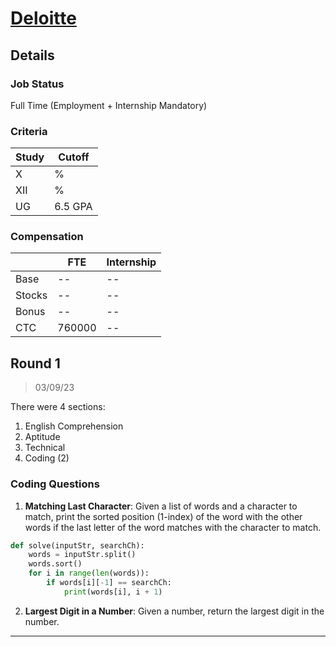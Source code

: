 # [Deloitte](https://www.deloitte.com/)

## Details

### Job Status

Full Time (Employment + Internship Mandatory)

### Criteria

|Study|Cutoff|
|-----|------|
|X|%|
|XII|%|
|UG|6.5 GPA|

[comment]: # (Any other details go under this. This is a comment)

### Compensation

||FTE|Internship|
|--|-----|------|
|Base|--|--|
|Stocks|--|--|
|Bonus|--|--|
|CTC|760000|--|

[comment]: # (Details about the rounds go under this comment.)

## Round 1

> 03/09/23

[comment]: # (Summary of the sections and experience below this comment.)

There were 4 sections:
1. English Comprehension
2. Aptitude
3. Technical
4. Coding (2)

### Coding Questions

1. **Matching Last Character**: Given a list of words and a character to match, print the sorted position (1-index) of the word with the other words if the last letter of the word matches with the character to match.

[comment]: # (Add any resources or links or code to this question under this comment.)

```py
def solve(inputStr, searchCh):
	words = inputStr.split()
	words.sort()
	for i in range(len(words)):
		if words[i][-1] == searchCh:
			print(words[i], i + 1)
```

2. **Largest Digit in a Number**: Given a number, return the largest digit in the number.

[comment]: # (Add any resources or links or code to this question under this comment.)

---
